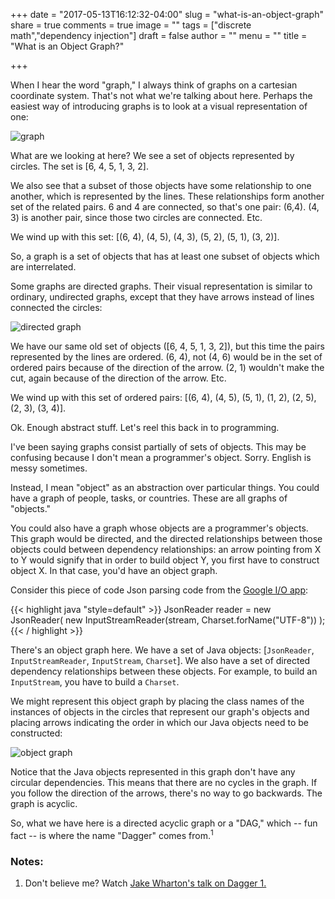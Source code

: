+++
date = "2017-05-13T16:12:32-04:00"
slug = "what-is-an-object-graph"
share = true
comments = true
image = ""
tags = ["discrete math","dependency injection"]
draft = false
author = ""
menu = ""
title = "What is an Object Graph?"

+++

When I hear the word "graph," I always think of graphs on a cartesian coordinate system. That's not what we're talking about here. Perhaps the easiest way of introducing graphs is to look at a visual representation of one:

![graph](/images/graph.svg)

What are we looking at here? We see a set of objects represented by circles. The set is [6, 4, 5, 1, 3, 2]. 

We also see that a subset of those objects have some relationship to one another, which is represented by the lines. These relationships form another set of the related pairs. 6 and 4 are connected, so that's one pair: (6,4). (4, 3) is another pair, since those two circles are connected. Etc. 

We wind up with this set: [(6, 4), (4, 5), (4, 3), (5, 2), (5, 1), (3, 2)]. 

So, a graph is a set of objects that has at least one subset of objects which are interrelated.

Some graphs are directed graphs. Their visual representation is similar to ordinary, undirected graphs, except that they have arrows instead of lines connected the circles:

![directed graph](/images/directed-graph.svg)

We have our same old set of objects ([6, 4, 5, 1, 3, 2]), but this time the pairs represented by the lines are ordered. (6, 4), not (4, 6) would be in the set of ordered pairs because of the direction of the arrow. (2, 1) wouldn't make the cut, again because of the direction of the arrow. Etc.

We wind up with this set of ordered pairs: [(6, 4), (4, 5), (5, 1), (1, 2), (2, 5), (2, 3), (3, 4)].

Ok. Enough abstract stuff. Let's reel this back in to programming.

I've been saying graphs consist partially of sets of objects. This may be confusing because I don't mean a programmer's object. Sorry. English is messy sometimes. 

Instead, I mean "object" as an abstraction over particular things. You could have a graph of people, tasks, or countries. These are all graphs of "objects."

You could also have a graph whose objects are a programmer's objects. This graph would be directed, and the directed relationships between those objects could between dependency relationships: an arrow pointing from X to Y would signify that in order to build object Y, you first have to construct object X. In that case, you'd have an object graph.

Consider this piece of code Json parsing code from the [Google I/O app](https://github.com/google/iosched/blob/e8c61e7e23f74aa6786696dad22e5136b423a334/server/src/main/java/com/google/samples/apps/iosched/server/schedule/input/fetcher/RemoteJsonHelper.java):

{{< highlight java "style=default" >}}
JsonReader reader = new JsonReader(
    new InputStreamReader(stream, Charset.forName("UTF-8"))
);
{{< / highlight >}}

There's an object graph here. We have a set of Java objects: [`JsonReader`, `InputStreamReader`, `InputStream`, `Charset`]. We also have a set of directed dependency relationships between these objects. For example, to build an `InputStream`, you have to build a `Charset`. 

We might represent this object graph by placing the class names of the instances of objects in the circles that represent our graph's objects and placing arrows indicating the order in which our Java objects need to be constructed:

![object graph](/images/object-graph.svg)

Notice that the Java objects represented in this graph don't have any circular dependencies. This means that there are no cycles in the graph. If you follow the direction of the arrows, there's no way to go backwards. The graph is acyclic.

So, what we have here is a directed acyclic graph or a "DAG," which -- fun fact -- is where the name "Dagger" comes from.<sup>1</sup>

### Notes:

1. Don't believe me? Watch [Jake Wharton's talk on Dagger 1.](http://jakewharton.com/android-apps-with-dagger-devoxx/)